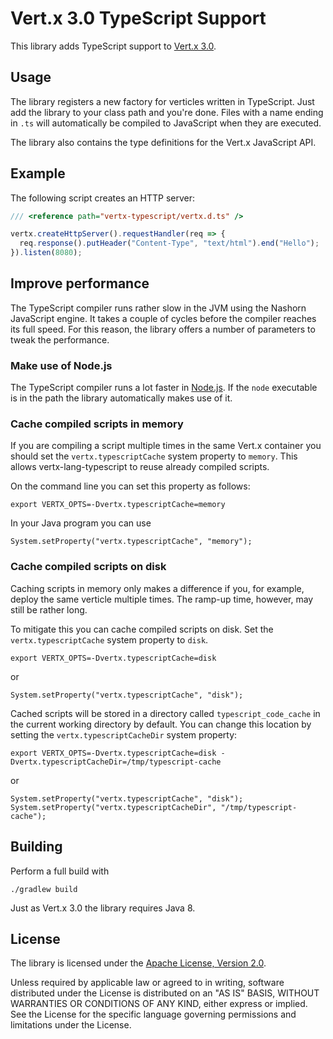 Vert.x 3.0 TypeScript Support
=============================

This library adds TypeScript support to [Vert.x 3.0](http://vertx.io).

Usage
-----

The library registers a new factory for verticles written in TypeScript. Just
add the library to your class path and you're done. Files with a name ending
in `.ts` will automatically be compiled to JavaScript when they are executed.

The library also contains the type definitions for the Vert.x JavaScript API.

Example
-------

The following script creates an HTTP server:

```typescript
/// <reference path="vertx-typescript/vertx.d.ts" />

vertx.createHttpServer().requestHandler(req => {
  req.response().putHeader("Content-Type", "text/html").end("Hello");
}).listen(8080);
```

Improve performance
-------------------

The TypeScript compiler runs rather slow in the JVM using the Nashorn JavaScript
engine. It takes a couple of cycles before the compiler reaches its full speed.
For this reason, the library offers a number of parameters to tweak the
performance.

### Make use of Node.js

The TypeScript compiler runs a lot faster in [Node.js](https://nodejs.org/).
If the `node` executable is in the path the library automatically makes use of it.

### Cache compiled scripts in memory

If you are compiling a script multiple times in the same Vert.x container you
should set the `vertx.typescriptCache` system property to `memory`. This allows
vertx-lang-typescript to reuse already compiled scripts.

On the command line you can set this property as follows:

    export VERTX_OPTS=-Dvertx.typescriptCache=memory

In your Java program you can use

    System.setProperty("vertx.typescriptCache", "memory");

### Cache compiled scripts on disk

Caching scripts in memory only makes a difference if you, for example, deploy
the same verticle multiple times. The ramp-up time, however, may still be
rather long.

To mitigate this you can cache compiled scripts on disk. Set the
`vertx.typescriptCache` system property to `disk`.

    export VERTX_OPTS=-Dvertx.typescriptCache=disk

or

    System.setProperty("vertx.typescriptCache", "disk");

Cached scripts will be stored in a directory called `typescript_code_cache`
in the current working directory by default. You can change this location
by setting the `vertx.typescriptCacheDir` system property:

    export VERTX_OPTS=-Dvertx.typescriptCache=disk -Dvertx.typescriptCacheDir=/tmp/typescript-cache

or

    System.setProperty("vertx.typescriptCache", "disk");
    System.setProperty("vertx.typescriptCacheDir", "/tmp/typescript-cache");

Building
--------

Perform a full build with

    ./gradlew build

Just as Vert.x 3.0 the library requires Java 8.

License
-------

The library is licensed under the
[Apache License, Version 2.0](http://www.apache.org/licenses/LICENSE-2.0).

Unless required by applicable law or agreed to in writing, software
distributed under the License is distributed on an "AS IS" BASIS,
WITHOUT WARRANTIES OR CONDITIONS OF ANY KIND, either express or implied.
See the License for the specific language governing permissions and
limitations under the License.
